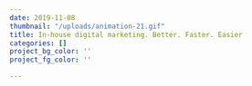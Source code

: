 ```yaml
---
date: 2019-11-08
thumbnail: "/uploads/animation-21.gif"
title: In-house digital marketing. Better. Faster. Easier
categories: []
project_bg_color: ''
project_fg_color: ''

---
```

